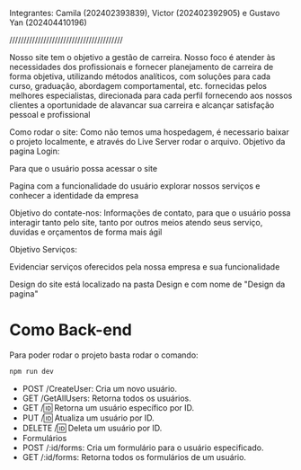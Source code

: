 Integrantes: Camila (202402393839), Victor (202402392905) e Gustavo Yan (202404410196)

////////////////////////////////////////

Nosso site tem o objetivo a gestão de carreira. Nosso foco é atender às necessidades dos profissionais e fornecer planejamento de carreira de forma objetiva, utilizando métodos analíticos, com soluções para cada curso, graduação, abordagem comportamental, etc. fornecidas pelos melhores especialistas, direcionada para cada perfil fornecendo aos nossos clientes a oportunidade de alavancar sua carreira e alcançar satisfação pessoal e profissional

Como rodar o site: Como não temos uma hospedagem, é necessario baixar o projeto localmente, e através do Live Server rodar o arquivo.
Objetivo da pagina Login:

Para que o usuário possa acessar o site

Pagina com a funcionalidade do usuário explorar nossos serviços e conhecer a identidade da empresa

Objetivo do contate-nos: Informações de contato, para que o usuário possa interagir tanto pelo site, tanto por outros meios atendo seus serviço, duvidas e orçamentos de forma mais ágil

Objetivo Serviços:

Evidenciar serviços oferecidos pela nossa empresa e sua funcionalidade

Design do site está localizado na pasta Design e com nome de "Design da pagina"

#

# Como Back-end

Para poder rodar o projeto basta rodar o comando:

```bash
npm run dev
```
* POST /CreateUser: Cria um novo usuário.
* GET /GetAllUsers: Retorna todos os usuários.
* GET /:id: Retorna um usuário específico por ID.
* PUT /:id: Atualiza um usuário por ID.
* DELETE /:id: Deleta um usuário por ID.
* Formulários
* POST /:id/forms: Cria um formulário para o usuário especificado.
* GET /:id/forms: Retorna todos os formulários de um usuário.
